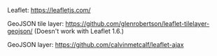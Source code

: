 Leaflet:
  https://leafletjs.com/

GeoJSON tile layer:
  https://github.com/glenrobertson/leaflet-tilelayer-geojson/
  (Doesn't work with Leaflet 1.6.)

GeoJSON layer:
  https://github.com/calvinmetcalf/leaflet-ajax

